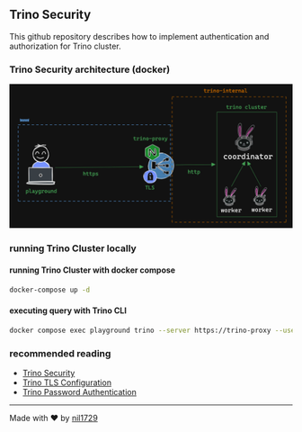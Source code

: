 ## Trino Security

This github repository describes how to implement authentication and authorization for Trino cluster.

### Trino Security architecture (docker)

![Alt text](architecture.png)

### running Trino Cluster locally

#### running Trino Cluster with docker compose

```bash
docker-compose up -d
```

#### executing query with Trino CLI

```bash
docker compose exec playground trino --server https://trino-proxy --user trino --password --insecure
```

### recommended reading

- [Trino Security](https://trino.io/docs/current/security/overview.html)
- [Trino TLS Configuration](https://trino.io/docs/current/security/tls.html)
- [Trino Password Authentication](https://trino.io/docs/current/security/password-file.html)

---

Made with ❤️ by [nil1729](https://github.com/nil1729)
